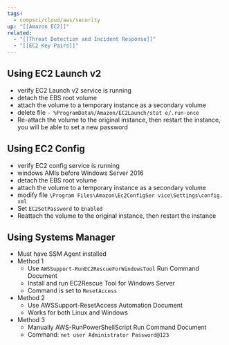 ```yaml
---
tags:
  - compsci/cloud/aws/security
up: "[[Amazon EC2]]"
related:
  - "[[Threat Detection and Incident Response]]"
  - "[[EC2 Key Pairs]]"
---
```

## Using EC2 Launch v2

- verify EC2 Launch v2 service is running
- detach the EBS root volume
- attach the volume to a temporary instance as a secondary volume
- delete file `- %ProgramData%/Amazon/EC2Launch/stat e/.run-once`
- Re-attach the volume to the original instance, then restart the instance, you will be able to set a new password

## Using EC2 Config

- verify EC2 config service is running
- windows AMIs before Windows Server 2016
- detach the EBS root volume
- attach the volume to a temporary instance as a secondary volume
- modify file `\Program Files\Amazon\Ec2ConfigSer vice\Settings\config. xml`
- Set `EC2SetPassword` to `Enabled`
- Reattach the volume to the original instance, then restart the instance

## Using Systems Manager

- Must have SSM Agent installed
- Method 1
	- Use `AWSSupport-RunEC2RescueForWindowsTool` Run Command Document
	- Install and run EC2Rescue Tool for Windows Server
	- Command is set to `ResetAccess`
- Method 2
	- Use AWSSupport-ResetAccess Automation Document
	- Works for both Linux and Windows
- Method 3
	- Manually AWS-RunPowerShellScript Run Command Document
	- Command: `net user Administrator Password@123`

